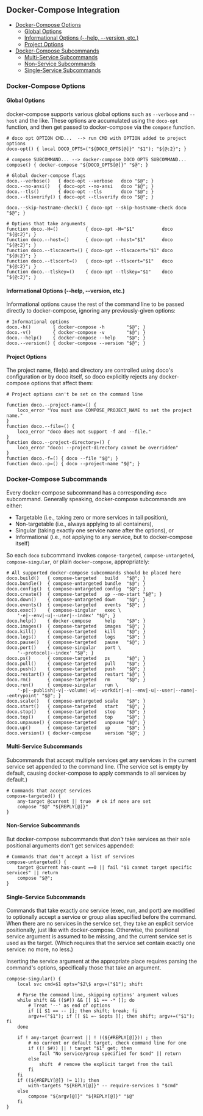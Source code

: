## Docker-Compose Integration

<!-- toc -->

- [Docker-Compose Options](#docker-compose-options)
  * [Global Options](#global-options)
  * [Informational Options (--help, --version, etc.)](#informational-options---help---version-etc)
  * [Project Options](#project-options)
- [Docker-Compose Subcommands](#docker-compose-subcommands)
  * [Multi-Service Subcommands](#multi-service-subcommands)
  * [Non-Service Subcommands](#non-service-subcommands)
  * [Single-Service Subcommands](#single-service-subcommands)

<!-- tocstop -->

### Docker-Compose Options

#### Global Options

docker-compose supports various global options such as `--verbose` and `--host` and the like.  These options are accumulated using the `doco-opt` function, and then get passed to docker-compose via the `compose` function.

```shell
# doco opt OPTION CMD...  --> run CMD with OPTION added to project options
doco-opt() { local DOCO_OPTS=("${DOCO_OPTS[@]}" "$1"); "${@:2}"; }

# compose SUBCOMMAND... --> docker-compose DOCO_OPTS SUBCOMMAND...
compose() { docker-compose "${DOCO_OPTS[@]}" "$@"; }

# Global docker-compose flags
doco.--verbose()   { doco-opt --verbose   doco "$@"; }
doco.--no-ansi()   { doco-opt --no-ansi   doco "$@"; }
doco.--tls()       { doco-opt --tls       doco "$@"; }
doco.--tlsverify() { doco-opt --tlsverify doco "$@"; }

doco.--skip-hostname-check() { doco-opt --skip-hostname-check doco "$@"; }

# Options that take arguments
function doco.-H=()          { doco-opt -H="$1"          doco "${@:2}"; }
function doco.--host=()      { doco-opt --host="$1"      doco "${@:2}"; }
function doco.--tlscacert=() { doco-opt --tlscacert="$1" doco "${@:2}"; }
function doco.--tlscert=()   { doco-opt --tlscert="$1"   doco "${@:2}"; }
function doco.--tlskey=()    { doco-opt --tlskey="$1"    doco "${@:2}"; }

```

#### Informational Options (--help, --version, etc.)

Informational options cause the rest of the command line to be passed directly to docker-compose, ignoring any previously-given options:

```shell
# Informational options
doco.-h()        { docker-compose -h        "$@"; }
doco.-v()        { docker-compose -v        "$@"; }
doco.--help()    { docker-compose --help    "$@"; }
doco.--version() { docker-compose --version "$@"; }

```

#### Project Options

The project name, file(s) and directory are controlled using doco's configuration or by doco itself, so doco explicitly rejects any docker-compose options that affect them:

```shell
# Project options can't be set on the command line

function doco.--project-name=() {
	loco_error "You must use COMPOSE_PROJECT_NAME to set the project name."
}
function doco.--file=() {
	loco_error "doco does not support -f and --file."
}
function doco.--project-directory=() {
	loco_error "doco: --project-directory cannot be overridden"
}
function doco.-f=() { doco --file "$@"; }
function doco.-p=() { doco --project-name "$@"; }

```

### Docker-Compose Subcommands

Every docker-compose subcommand has a corresponding `doco` subcommand.   Generally speaking, docker-compose subcommands are either:

* Targetable (i.e., taking zero or more services in tail position),
* Non-targetable (i.e., always applying to all containers),
* Singular (taking exactly one service name after the options), or
* Informational (i.e., not applying to any service, but to docker-compose itself)

So each `doco` subcommand invokes `compose-targeted`, `compose-untargeted`, `compose-singular`, or plain `docker-compose`, appropriately:

```shell
# All supported docker-compose subcommands should be placed here
doco.build()   { compose-targeted   build   "$@"; }
doco.bundle()  { compose-untargeted bundle  "$@"; }
doco.config()  { compose-untargeted config  "$@"; }
doco.create()  { compose-targeted   up --no-start "$@"; }
doco.down()    { compose-untargeted down    "$@"; }
doco.events()  { compose-targeted   events  "$@"; }
doco.exec()    { compose-singular   exec \
	'-e|--env|-u|--user|--index' "$@"; }
doco.help()    { docker-compose     help    "$@"; }
doco.images()  { compose-targeted   images  "$@"; }
doco.kill()    { compose-targeted   kill    "$@"; }
doco.logs()    { compose-targeted   logs    "$@"; }
doco.pause()   { compose-targeted   pause   "$@"; }
doco.port()    { compose-singular   port \
	'--protocol|--index' "$@"; }
doco.ps()      { compose-targeted   ps      "$@"; }
doco.pull()    { compose-targeted   pull    "$@"; }
doco.push()    { compose-targeted   push    "$@"; }
doco.restart() { compose-targeted   restart "$@"; }
doco.rm()      { compose-targeted   rm      "$@"; }
doco.run()     { compose-singular   run \
	'-p|--publish|-v|--volume|-w|--workdir|-e|--env|-u|--user|--name|--entrypoint' "$@"; }
doco.scale()   { compose-untargeted scale   "$@"; }
doco.start()   { compose-targeted   start   "$@"; }
doco.stop()    { compose-targeted   stop    "$@"; }
doco.top()     { compose-targeted   top     "$@"; }
doco.unpause() { compose-targeted   unpause "$@"; }
doco.up()      { compose-targeted   up      "$@"; }
doco.version() { docker-compose     version "$@"; }

```

#### Multi-Service Subcommands

Subcommands that accept multiple services get any services in the current service set appended to the command line.  (The service set is empty by default, causing docker-compose to apply commands to all services by default.)

```shell
# Commands that accept services
compose-targeted() {
	any-target @current || true  # ok if none are set
	compose "$@" "${REPLY[@]}"
}
```

#### Non-Service Subcommands

But docker-compose subcommands that *don't* take services as their sole positional arguments don't get services appended:

```shell
# Commands that don't accept a list of services
compose-untargeted() {
	target @current has-count ==0 || fail "$1 cannot target specific services" || return
	compose "$@";
}
```

#### Single-Service Subcommands

Commands that take exactly *one* service (exec, run, and port) are modified to optionally accept a service or group alias specified before the command.  When there are no services in the service set, they take an explicit service positionally, just like with docker-compose.  Otherwise, the positional service argument is assumed to be missing, and the current service set is used as the target.  (Which requires that the service set contain exactly one service: no more, no less.)

Inserting the service argument at the appropriate place requires parsing the command's options, specifically those that take an argument.

```shell
compose-singular() {
	local svc cmd=$1 opts=^$2\$ argv=("$1"); shift

	# Parse the command line, skipping options' argument values
	while shift && (($#)) && [[ $1 == -* ]]; do
		# Treat '--' as end of options
		if [[ $1 == -- ]]; then shift; break; fi
		argv+=("$1"); if [[ $1 =~ $opts ]]; then shift; argv+=("$1"); fi
    done

	if ! any-target @current || ! ((${#REPLY[@]})) ; then
		# no current or default target, check command line for one
		if ((! $#)) || ! target "$1" get; then
			fail "No service/group specified for $cmd" || return
		else
			shift  # remove the explicit target from the tail
		fi
	fi
	if ((${#REPLY[@]} != 1)); then
		with-targets "${REPLY[@]}" -- require-services 1 "$cmd"
	else
		compose "${argv[@]}" "${REPLY[@]}" "$@"
	fi
}

```